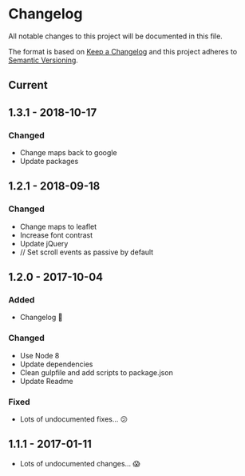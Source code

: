 # Changelog

All notable changes to this project will be documented in this file.

The format is based on [Keep a Changelog](http://keepachangelog.com/en/1.0.0/)
and this project adheres to [Semantic Versioning](http://semver.org).


## Current


## 1.3.1 - 2018-10-17
### Changed
- Change maps back to google
- Update packages

## 1.2.1 - 2018-09-18
### Changed
- Change maps to leaflet
- Increase font contrast
- Update jQuery
- // Set scroll events as passive by default

## 1.2.0 - 2017-10-04

### Added
- Changelog 🎉

### Changed
- Use Node 8
- Update dependencies
- Clean gulpfile and add scripts to package.json
- Update Readme

### Fixed
- Lots of undocumented fixes... 😕

## 1.1.1 - 2017-01-11
- Lots of undocumented changes... 😱
